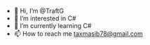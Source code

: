 - 👋 Hi, I’m @TraftG
- 👀 I’m interested in C#
- 🌱 I’m currently learning C#
- 📫 How to reach me taxmasib78@gmail.com


<!---
TraftG/TraftG is a ✨ special ✨ repository because its `README.md` (this file) appears on your GitHub profile.
You can click the Preview link to take a look at your changes.
--->
